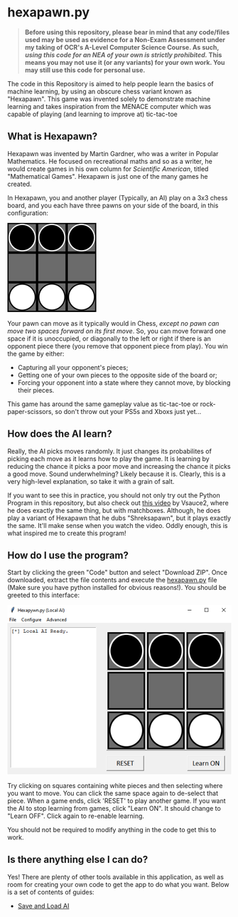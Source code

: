 # hexapawn.py

> **Before using this repository, please bear in mind that any code/files used may be used as evidence for a Non-Exam Assessment under my taking of OCR's A-Level Computer Science Course. As such, *using this code for an NEA of your own is strictly prohibited.* This means you may not use it (or any variants) for your own work. You may still use this code for personal use.**

The code in this Repository is aimed to help people learn the basics of machine learning, by using an obscure chess variant known as "Hexapawn". This game was invented solely to demonstrate machine learning and takes inspiration from the MENACE computer which was capable of playing (and learning to improve at) tic-tac-toe

## What is Hexapawn?

Hexapawn was invented by Martin Gardner, who was a writer in Popular Mathematics. He focused on recreational maths and so as a writer, he would create games in his own column for *Scientific American*, titled "Mathematical Games". Hexapawn is just one of the many games he created.

In Hexapawn, you and another player (Typically, an AI) play on a 3x3 chess board, and you each have three pawns on your side of the board, in this configuration:

![Starting Layout](assets/readme-images/start%20grid.png)

Your pawn can move as it typically would in Chess, *except no pawn can move two spaces forward on its first move*. So, you can move forward one space if it is unoccupied, or diagonally to the left or right if there is an opponent piece there (you remove that opponent piece from play). You win the game by either:

- Capturing all your opponent's pieces;
- Getting one of your own pieces to the opposite side of the board or;
- Forcing your opponent into a state where they cannot move, by blocking their pieces.

This game has around the same gameplay value as tic-tac-toe or rock-paper-scissors, so don't throw out your PS5s and Xboxs just yet...

## How does the AI learn?

Really, the AI picks moves randomly. It just changes its probabilites of picking each move as it learns how to play the game. It is learning by reducing the chance it picks a poor move and increasing the chance it picks a good move. Sound underwhelming? Likely because it is. Clearly, this is a very high-level explanation, so take it with a grain of salt.

If you want to see this in practice, you should not only try out the Python Program in this repository, but also check out [this video](https://www.youtube.com/watch?v=sw7UAZNgGg8) by Vsauce2, where he does exactly the same thing, but with matchboxes. Although, he does play a variant of Hexapawn that he dubs "Shreksapawn", but it plays exactly the same. It'll make sense when you watch the video. Oddly enough, this is what inspired me to create this program!

## How do I use the program?

Start by clicking the green "Code" button and select "Download ZIP". Once downloaded, extract the file contents and execute the [hexapawn.py](hexapawn.py) file (Make sure you have python installed for obvious reasons!). You should be greeted to this interface:

![UI for Windows](assets/readme-images/user-interface.png)

Try clicking on squares containing white pieces and then selecting where you want to move. You can click the same space again to de-select that piece. When a game ends, click 'RESET' to play another game. If you want the AI to stop learning from games, click "Learn ON". It should change to "Learn OFF". Click again to re-enable learning.

You should not be required to modify anything in the code to get this to work.

## Is there anything else I can do?

Yes! There are plenty of other tools available in this application, as well as room for creating your own code to get the app to do what you want. Below is a set of contents of guides:

- [Save and Load AI](guides/saving-and-loading.md)
